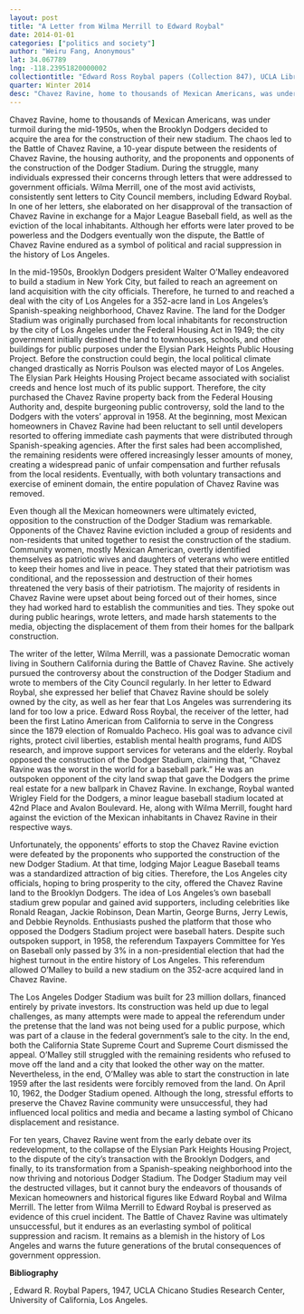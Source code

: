 ```yaml
---
layout: post
title: "A Letter from Wilma Merrill to Edward Roybal"
date: 2014-01-01
categories: ["politics and society"]
author: "Weiru Fang, Anonymous"
lat: 34.067789
lng: -118.23951820000002
collectiontitle: "Edward Ross Roybal papers (Collection 847), UCLA Library Special Collections"
quarter: Winter 2014
desc: "Chavez Ravine, home to thousands of Mexican Americans, was under turmoil during the mid-1950s, when the Brooklyn Dodgers decided to acquire the area for the construction of their new stadium. The chaos led to the Battle of Chavez Ravine, a 10-year dispute between the residents of Chavez Ravine, the housing authority, and the proponents and opponents of the construction of the Dodger Stadium. During the struggle, many individuals expressed their concerns through letters that were addressed to government officials. Wilma Merrill, one of the most avid activists, consistently sent letters to City Council members, including Edward Roybal. In one of her letters, she elaborated on her disapproval of the transaction of Chavez Ravine in exchange for a Major League Baseball field, as well as the eviction of the local inhabitants. Although her efforts were later proved to be powerless and the Dodgers eventually won the dispute, the Battle of Chavez Ravine endured as a symbol of political and racial suppression in the history of Los Angeles."
---
```

Chavez Ravine, home to thousands of Mexican Americans, was under turmoil during the mid-1950s, when the Brooklyn Dodgers decided to acquire the area for the construction of their new stadium. The chaos led to the Battle of Chavez Ravine, a 10-year dispute between the residents of Chavez Ravine, the housing authority, and the proponents and opponents of the construction of the Dodger Stadium. During the struggle, many individuals expressed their concerns through letters that were addressed to government officials. Wilma Merrill, one of the most avid activists, consistently sent letters to City Council members, including Edward Roybal. In one of her letters, she elaborated on her disapproval of the transaction of Chavez Ravine in exchange for a Major League Baseball field, as well as the eviction of the local inhabitants. Although her efforts were later proved to be powerless and the Dodgers eventually won the dispute, the Battle of Chavez Ravine endured as a symbol of political and racial suppression in the history of Los Angeles.

In the mid-1950s, Brooklyn Dodgers president Walter O’Malley endeavored to build a stadium in New York City, but failed to reach an agreement on land acquisition with the city officials. Therefore, he turned to and reached a deal with the city of Los Angeles for a 352-acre land in Los Angeles’s Spanish-speaking neighborhood, Chavez Ravine. The land for the Dodger Stadium was originally purchased from local inhabitants for reconstruction by the city of Los Angeles under the Federal Housing Act in 1949; the city government initially destined the land to townhouses, schools, and other buildings for public purposes under the Elysian Park Heights Public Housing Project. Before the construction could begin, the local political climate changed drastically as Norris Poulson was elected mayor of Los Angeles. The Elysian Park Heights Housing Project became associated with socialist creeds and hence lost much of its public support. Therefore, the city purchased the Chavez Ravine property back from the Federal Housing Authority and, despite burgeoning public controversy, sold the land to the Dodgers with the voters’ approval in 1958. At the beginning, most Mexican homeowners in Chavez Ravine had been reluctant to sell until developers resorted to offering immediate cash payments that were distributed through Spanish-speaking agencies. After the first sales had been accomplished, the remaining residents were offered increasingly lesser amounts of money, creating a widespread panic of unfair compensation and further refusals from the local residents. Eventually, with both voluntary transactions and exercise of eminent domain, the entire population of Chavez Ravine was removed.

Even though all the Mexican homeowners were ultimately evicted, opposition to the construction of the Dodger Stadium was remarkable. Opponents of the Chavez Ravine eviction included a group of residents and non-residents that united together to resist the construction of the stadium. Community women, mostly Mexican American, overtly identified themselves as patriotic wives and daughters of veterans who were entitled to keep their homes and live in peace. They stated that their patriotism was conditional, and the repossession and destruction of their homes threatened the very basis of their patriotism. The majority of residents in Chavez Ravine were upset about being forced out of their homes, since they had worked hard to establish the communities and ties. They spoke out during public hearings, wrote letters, and made harsh statements to the media, objecting the displacement of them from their homes for the ballpark construction.

The writer of the letter, Wilma Merrill, was a passionate Democratic woman living in Southern California during the Battle of Chavez Ravine. She actively pursued the controversy about the construction of the Dodger Stadium and wrote to members of the City Council regularly. In her letter to Edward Roybal, she expressed her belief that Chavez Ravine should be solely owned by the city, as well as her fear that Los Angeles was surrendering its land for too low a price. Edward Ross Roybal, the receiver of the letter, had been the first Latino American from California to serve in the Congress since the 1879 election of Romualdo Pacheco. His goal was to advance civil rights, protect civil liberties, establish mental health programs, fund AIDS research, and improve support services for veterans and the elderly. Roybal opposed the construction of the Dodger Stadium, claiming that, “Chavez Ravine was the worst in the world for a baseball park.” He was an outspoken opponent of the city land swap that gave the Dodgers the prime real estate for a new ballpark in Chavez Ravine. In exchange, Roybal wanted Wrigley Field for the Dodgers, a minor league baseball stadium located at 42nd Place and Avalon Boulevard. He, along with Wilma Merrill, fought hard against the eviction of the Mexican inhabitants in Chavez Ravine in their respective ways.

Unfortunately, the opponents’ efforts to stop the Chavez Ravine eviction were defeated by the proponents who supported the construction of the new Dodger Stadium. At that time, lodging Major League Baseball teams was a standardized attraction of big cities. Therefore, the Los Angeles city officials, hoping to bring prosperity to the city, offered the Chavez Ravine land to the Brooklyn Dodgers. The idea of Los Angeles’s own baseball stadium grew popular and gained avid supporters, including celebrities like Ronald Reagan, Jackie Robinson, Dean Martin, George Burns, Jerry Lewis, and Debbie Reynolds. Enthusiasts pushed the platform that those who opposed the Dodgers Stadium project were baseball haters. Despite such outspoken support, in 1958, the referendum Taxpayers Committee for Yes on Baseball only passed by 3% in a non-presidential election that had the highest turnout in the entire history of Los Angeles. This referendum allowed O’Malley to build a new stadium on the 352-acre acquired land in Chavez Ravine.

The Los Angeles Dodger Stadium was built for 23 million dollars, financed entirely by private investors. Its construction was held up due to legal challenges, as many attempts were made to appeal the referendum under the pretense that the land was not being used for a public purpose, which was part of a clause in the federal government’s sale to the city. In the end, both the California State Supreme Court and Supreme Court dismissed the appeal. O’Malley still struggled with the remaining residents who refused to move off the land and a city that looked the other way on the matter. Nevertheless, in the end, O’Malley was able to start the construction in late 1959 after the last residents were forcibly removed from the land. On April 10, 1962, the Dodger Stadium opened. Although the long, stressful efforts to preserve the Chavez Ravine community were unsuccessful, they had influenced local politics and media and became a lasting symbol of Chicano displacement and resistance.

For ten years, Chavez Ravine went from the early debate over its redevelopment, to the collapse of the Elysian Park Heights Housing Project, to the dispute of the city’s transaction with the Brooklyn Dodgers, and finally, to its transformation from a Spanish-speaking neighborhood into the now thriving and notorious Dodger Stadium. The Dodger Stadium may veil the destructed villages, but it cannot bury the endeavors of thousands of Mexican homeowners and historical figures like Edward Roybal and Wilma Merrill. The letter from Wilma Merrill to Edward Roybal is preserved as evidence of this cruel incident. The Battle of Chavez Ravine was ultimately unsuccessful, but it endures as an everlasting symbol of political suppression and racism. It remains as a blemish in the history of Los Angeles and warns the future generations of the brutal consequences of government oppression.


**Bibliography**

, Edward R. Roybal Papers, 1947, UCLA Chicano Studies Research Center, University of California, Los
Angeles.




